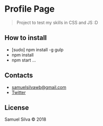 # Profile Page

> Project to test my skills in CSS and JS :D

## How to install

- [sudo] npm install -g gulp
- npm install
- npm start 
...


## Contacts

- samuelsilvawb@gmail.com
- [Twitter](https://twitter.com/samuelsilvadev)


## License

Samuel Silva &copy; 2018


